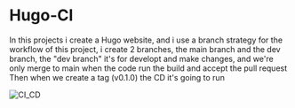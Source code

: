 # Hugo-CI

In this projects i create a Hugo website, and i use a branch strategy for the workflow of this project, i create 2 branches, the main branch and the dev branch, the "dev branch" it's for developt and make changes, and we're only merge to main when the code run the build and accept the pull request
Then when we create a tag (v0.1.0) the CD it's going to run 

![CI_CD](https://user-images.githubusercontent.com/92232117/235317201-82e3da0a-baea-4a77-b948-14b998c8f10d.png)
